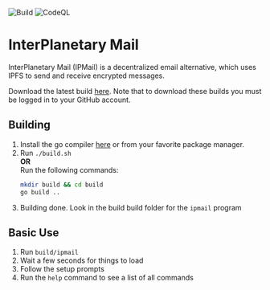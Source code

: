 ![Build](https://github.com/Geo25rey/ipmail/workflows/Build/badge.svg)
![CodeQL](https://github.com/Geo25rey/ipmail/workflows/CodeQL/badge.svg)

# InterPlanetary Mail
InterPlanetary Mail (IPMail) is a decentralized email alternative, which uses IPFS to send and receive encrypted messages. 

Download the latest build [here](https://github.com/Geo25rey/ipmail/actions?query=is%3Asuccess+branch%3Amaster+workflow%3ABuild). Note that to download these builds you must be logged in to your GitHub account.

## Building
1) Install the go compiler [here](https://golang.org/dl/) or from your favorite package manager.
2) Run `./build.sh`<br/>
   <b>OR</b><br/>
   Run the following commands:
   ```bash
   mkdir build && cd build
   go build ..
   ```
3) Building done. Look in the build build folder for the `ipmail` program

## Basic Use
1) Run `build/ipmail`
2) Wait a few seconds for things to load
3) Follow the setup prompts
4) Run the `help` command to see a list of all commands
